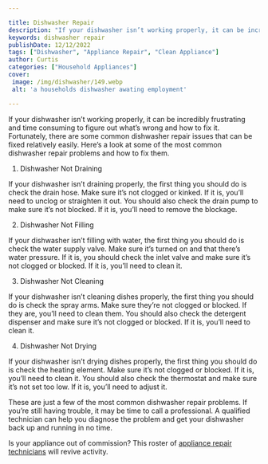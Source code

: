 ```yaml
---

title: Dishwasher Repair
description: "If your dishwasher isn’t working properly, it can be incredibly frustrating and time consuming to figure out what’s wrong and how ...see more"
keywords: dishwasher repair
publishDate: 12/12/2022
tags: ["Dishwasher", "Appliance Repair", "Clean Appliance"]
author: Curtis
categories: ["Household Appliances"]
cover: 
 image: /img/dishwasher/149.webp
 alt: 'a households dishwasher awating employment'

---
```


If your dishwasher isn’t working properly, it can be incredibly frustrating and time consuming to figure out what’s wrong and how to fix it. Fortunately, there are some common dishwasher repair issues that can be fixed relatively easily. Here’s a look at some of the most common dishwasher repair problems and how to fix them.

1. Dishwasher Not Draining

If your dishwasher isn’t draining properly, the first thing you should do is check the drain hose. Make sure it’s not clogged or kinked. If it is, you’ll need to unclog or straighten it out. You should also check the drain pump to make sure it’s not blocked. If it is, you’ll need to remove the blockage.

2. Dishwasher Not Filling

If your dishwasher isn’t filling with water, the first thing you should do is check the water supply valve. Make sure it’s turned on and that there’s water pressure. If it is, you should check the inlet valve and make sure it’s not clogged or blocked. If it is, you’ll need to clean it.

3. Dishwasher Not Cleaning

If your dishwasher isn’t cleaning dishes properly, the first thing you should do is check the spray arms. Make sure they’re not clogged or blocked. If they are, you’ll need to clean them. You should also check the detergent dispenser and make sure it’s not clogged or blocked. If it is, you’ll need to clean it.

4. Dishwasher Not Drying

If your dishwasher isn’t drying dishes properly, the first thing you should do is check the heating element. Make sure it’s not clogged or blocked. If it is, you’ll need to clean it. You should also check the thermostat and make sure it’s not set too low. If it is, you’ll need to adjust it.

These are just a few of the most common dishwasher repair problems. If you’re still having trouble, it may be time to call a professional. A qualified technician can help you diagnose the problem and get your dishwasher back up and running in no time.

Is your appliance out of commission? This roster of <a href="/pages/appliance-repair-technicians/">appliance repair technicians</a> will revive activity.
